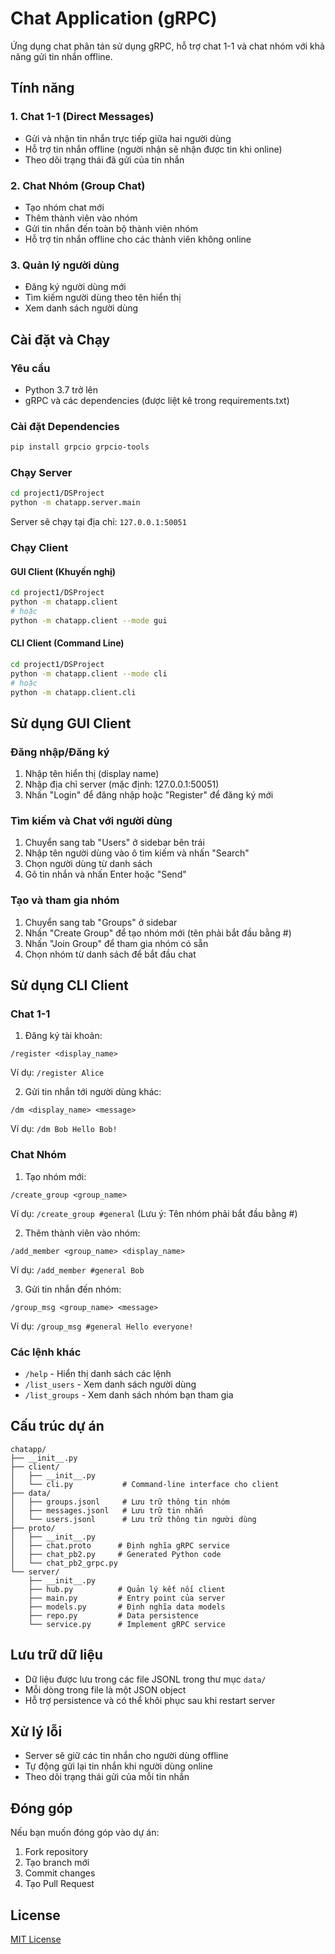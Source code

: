 # Chat Application (gRPC)

Ứng dụng chat phân tán sử dụng gRPC, hỗ trợ chat 1-1 và chat nhóm với khả năng gửi tin nhắn offline.

## Tính năng

### 1. Chat 1-1 (Direct Messages)
- Gửi và nhận tin nhắn trực tiếp giữa hai người dùng
- Hỗ trợ tin nhắn offline (người nhận sẽ nhận được tin khi online)
- Theo dõi trạng thái đã gửi của tin nhắn

### 2. Chat Nhóm (Group Chat)
- Tạo nhóm chat mới
- Thêm thành viên vào nhóm
- Gửi tin nhắn đến toàn bộ thành viên nhóm
- Hỗ trợ tin nhắn offline cho các thành viên không online

### 3. Quản lý người dùng
- Đăng ký người dùng mới
- Tìm kiếm người dùng theo tên hiển thị
- Xem danh sách người dùng

## Cài đặt và Chạy

### Yêu cầu
- Python 3.7 trở lên
- gRPC và các dependencies (được liệt kê trong requirements.txt)

### Cài đặt Dependencies
```bash
pip install grpcio grpcio-tools
```

### Chạy Server
```bash
cd project1/DSProject
python -m chatapp.server.main
```
Server sẽ chạy tại địa chỉ: `127.0.0.1:50051`

### Chạy Client

#### GUI Client (Khuyến nghị)
```bash
cd project1/DSProject
python -m chatapp.client
# hoặc
python -m chatapp.client --mode gui
```

#### CLI Client (Command Line)
```bash
cd project1/DSProject
python -m chatapp.client --mode cli
# hoặc
python -m chatapp.client.cli
```

## Sử dụng GUI Client

### Đăng nhập/Đăng ký
1. Nhập tên hiển thị (display name)
2. Nhập địa chỉ server (mặc định: 127.0.0.1:50051)
3. Nhấn "Login" để đăng nhập hoặc "Register" để đăng ký mới

### Tìm kiếm và Chat với người dùng
1. Chuyển sang tab "Users" ở sidebar bên trái
2. Nhập tên người dùng vào ô tìm kiếm và nhấn "Search"
3. Chọn người dùng từ danh sách
4. Gõ tin nhắn và nhấn Enter hoặc "Send"

### Tạo và tham gia nhóm
1. Chuyển sang tab "Groups" ở sidebar
2. Nhấn "Create Group" để tạo nhóm mới (tên phải bắt đầu bằng #)
3. Nhấn "Join Group" để tham gia nhóm có sẵn
4. Chọn nhóm từ danh sách để bắt đầu chat

## Sử dụng CLI Client

### Chat 1-1
1. Đăng ký tài khoản:
```
/register <display_name>
```
Ví dụ: `/register Alice`

2. Gửi tin nhắn tới người dùng khác:
```
/dm <display_name> <message>
```
Ví dụ: `/dm Bob Hello Bob!`

### Chat Nhóm
1. Tạo nhóm mới:
```
/create_group <group_name>
```
Ví dụ: `/create_group #general`
(Lưu ý: Tên nhóm phải bắt đầu bằng #)

2. Thêm thành viên vào nhóm:
```
/add_member <group_name> <display_name>
```
Ví dụ: `/add_member #general Bob`

3. Gửi tin nhắn đến nhóm:
```
/group_msg <group_name> <message>
```
Ví dụ: `/group_msg #general Hello everyone!`

### Các lệnh khác
- `/help` - Hiển thị danh sách các lệnh
- `/list_users` - Xem danh sách người dùng
- `/list_groups` - Xem danh sách nhóm bạn tham gia

## Cấu trúc dự án
```
chatapp/
├── __init__.py
├── client/
│   ├── __init__.py
│   └── cli.py           # Command-line interface cho client
├── data/
│   ├── groups.jsonl     # Lưu trữ thông tin nhóm
│   ├── messages.jsonl   # Lưu trữ tin nhắn
│   └── users.jsonl      # Lưu trữ thông tin người dùng
├── proto/
│   ├── __init__.py
│   ├── chat.proto      # Định nghĩa gRPC service
│   ├── chat_pb2.py     # Generated Python code
│   └── chat_pb2_grpc.py
└── server/
    ├── __init__.py
    ├── hub.py          # Quản lý kết nối client
    ├── main.py         # Entry point của server
    ├── models.py       # Định nghĩa data models
    ├── repo.py         # Data persistence
    └── service.py      # Implement gRPC service
```

## Lưu trữ dữ liệu
- Dữ liệu được lưu trong các file JSONL trong thư mục `data/`
- Mỗi dòng trong file là một JSON object
- Hỗ trợ persistence và có thể khôi phục sau khi restart server

## Xử lý lỗi
- Server sẽ giữ các tin nhắn cho người dùng offline
- Tự động gửi lại tin nhắn khi người dùng online
- Theo dõi trạng thái gửi của mỗi tin nhắn

## Đóng góp
Nếu bạn muốn đóng góp vào dự án:
1. Fork repository
2. Tạo branch mới
3. Commit changes
4. Tạo Pull Request

## License
[MIT License](LICENSE)
